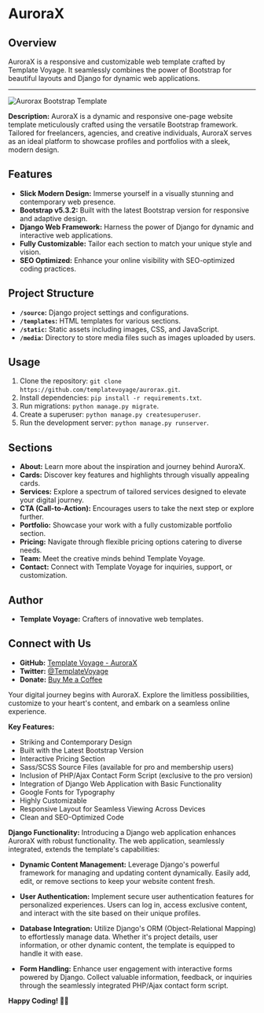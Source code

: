 # AuroraX


## Overview

AuroraX is a responsive and customizable web template crafted by Template Voyage. It seamlessly combines the power of Bootstrap for beautiful layouts and Django for dynamic web applications.


---

![Aurorax Bootstrap Template](https://github.com/templatevoyage/aurorax/assets/153354558/ad254f62-ee62-4f17-8ab3-3af22dc3c5b8)


**Description:**
AuroraX is a dynamic and responsive one-page website template meticulously crafted using the versatile Bootstrap framework. Tailored for freelancers, agencies, and creative individuals, AuroraX serves as an ideal platform to showcase profiles and portfolios with a sleek, modern design.


## Features

- **Slick Modern Design:** Immerse yourself in a visually stunning and contemporary web presence.
- **Bootstrap v5.3.2:** Built with the latest Bootstrap version for responsive and adaptive design.
- **Django Web Framework:** Harness the power of Django for dynamic and interactive web applications.
- **Fully Customizable:** Tailor each section to match your unique style and vision.
- **SEO Optimized:** Enhance your online visibility with SEO-optimized coding practices.

## Project Structure

- **`/source`:** Django project settings and configurations.
- **`/templates`:** HTML templates for various sections.
- **`/static`:** Static assets including images, CSS, and JavaScript.
- **`/media`:** Directory to store media files such as images uploaded by users.

## Usage

1. Clone the repository: `git clone https://github.com/templatevoyage/aurorax.git`.
2. Install dependencies: `pip install -r requirements.txt`.
3. Run migrations: `python manage.py migrate`.
4. Create a superuser: `python manage.py createsuperuser`.
5. Run the development server: `python manage.py runserver`.

## Sections

- **About:** Learn more about the inspiration and journey behind AuroraX.
- **Cards:** Discover key features and highlights through visually appealing cards.
- **Services:** Explore a spectrum of tailored services designed to elevate your digital journey.
- **CTA (Call-to-Action):** Encourages users to take the next step or explore further.
- **Portfolio:** Showcase your work with a fully customizable portfolio section.
- **Pricing:** Navigate through flexible pricing options catering to diverse needs.
- **Team:** Meet the creative minds behind Template Voyage.
- **Contact:** Connect with Template Voyage for inquiries, support, or customization.

## Author

- **Template Voyage:** Crafters of innovative web templates.

## Connect with Us

- **GitHub:** [Template Voyage - AuroraX](https://github.com/templatevoyage/aurorax)
- **Twitter:** [@TemplateVoyage](https://twitter.com/TemplateVoyage)
- **Donate:** [Buy Me a Coffee](https://www.buymeacoffee.com/templatevoyage)

Your digital journey begins with AuroraX. Explore the limitless possibilities, customize to your heart's content, and embark on a seamless online experience.


**Key Features:**
- Striking and Contemporary Design
- Built with the Latest Bootstrap Version
- Interactive Pricing Section
- Sass/SCSS Source Files (available for pro and membership users)
- Inclusion of PHP/Ajax Contact Form Script (exclusive to the pro version)
- Integration of Django Web Application with Basic Functionality
- Google Fonts for Typography
- Highly Customizable
- Responsive Layout for Seamless Viewing Across Devices
- Clean and SEO-Optimized Code


**Django Functionality:**
Introducing a Django web application enhances AuroraX with robust functionality. The web application, seamlessly integrated, extends the template's capabilities:

- **Dynamic Content Management:**
  Leverage Django's powerful framework for managing and updating content dynamically. Easily add, edit, or remove sections to keep your website content fresh.

- **User Authentication:**
  Implement secure user authentication features for personalized experiences. Users can log in, access exclusive content, and interact with the site based on their unique profiles.

- **Database Integration:**
  Utilize Django's ORM (Object-Relational Mapping) to effortlessly manage data. Whether it's project details, user information, or other dynamic content, the template is equipped to handle it with ease.

- **Form Handling:**
  Enhance user engagement with interactive forms powered by Django. Collect valuable information, feedback, or inquiries through the seamlessly integrated PHP/Ajax contact form script.



**Happy Coding! 🚀✨**
